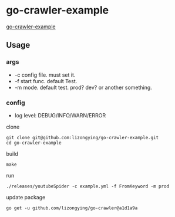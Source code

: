 # go-crawler-example

[go-crawler-example](https://github.com/lizongying/go-crawler-example)

## Usage

### args

* -c config file. must set it.
* -f start func. default Test.
* -m mode. default test. prod? dev? or another something.

### config

* log level: DEBUG/INFO/WARN/ERROR

clone

```shell
git clone git@github.com:lizongying/go-crawler-example.git
cd go-crawler-example

```

build

```shell
make
```

run

```shell
./releases/youtubeSpider -c example.yml -f FromKeyword -m prod
```

update package

```shell
go get -u github.com/lizongying/go-crawler@a1d1a9a
```